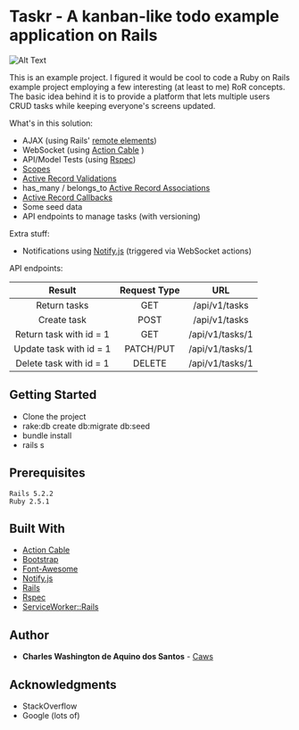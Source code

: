 # Taskr - A kanban-like todo example application on Rails

![Alt Text](https://i.imgur.com/N51MOOd.gif)

This is an example project.
I figured it would be cool to code a Ruby on Rails example project employing a few interesting (at least to me) RoR concepts. 
The basic idea behind it is to provide a platform that lets multiple users CRUD tasks while keeping everyone's screens updated.


What's in this solution:

* AJAX (using Rails' [remote elements](https://guides.rubyonrails.org/working_with_javascript_in_rails.html#remote-elements))
* WebSocket (using  [Action Cable](https://github.com/rails/rails/tree/master/actioncable) )
* API/Model Tests (using [Rspec](https://github.com/rspec/rspec-rails))
* [Scopes](https://guides.rubyonrails.org/active_record_querying.html#scopes)
* [Active Record Validations](https://guides.rubyonrails.org/active_record_validations.html)
* has_many / belongs_to [Active Record Associations](https://guides.rubyonrails.org/association_basics.html)
* [Active Record Callbacks](https://guides.rubyonrails.org/active_record_callbacks.html)
* Some seed data
* API endpoints to manage tasks (with versioning)

Extra stuff:
* Notifications using [Notify.js](https://notifyjs.jpillora.com/) (triggered via WebSocket actions)

API endpoints:

| Result | Request Type | URL |
| :---: | :---: | :---: |
| Return tasks| GET | /api/v1/tasks  |
| Create task | POST | /api/v1/tasks  |
| Return task with id = 1 | GET | /api/v1/tasks/1  |
| Update task with id = 1 | PATCH/PUT | /api/v1/tasks/1  |
| Delete task with id = 1 | DELETE | /api/v1/tasks/1  |

## Getting Started

* Clone the project
* rake:db create db:migrate db:seed
* bundle install
* rails s

## Prerequisites

```
Rails 5.2.2
Ruby 2.5.1
```

## Built With

* [Action Cable](https://github.com/rails/rails/tree/master/actioncable)
* [Bootstrap](https://github.com/twbs/bootstrap) 
* [Font-Awesome](https://github.com/FortAwesome/Font-Awesome)
* [Notify.js](https://notifyjs.jpillora.com/)
* [Rails](https://github.com/rails/rails)
* [Rspec](https://github.com/rspec/rspec-rails)
* [ServiceWorker::Rails](https://github.com/rossta/serviceworker-rails)
 

## Author

* **Charles Washington de Aquino dos Santos** - [Caws](https://github.com/caws)

## Acknowledgments

* StackOverflow
* Google (lots of)
